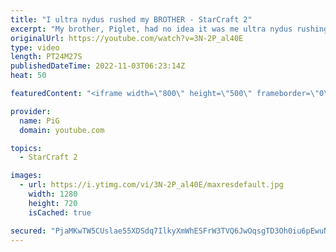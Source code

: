 ```yaml
---
title: "I ultra nydus rushed my BROTHER - StarCraft 2"
excerpt: "My brother, Piglet, had no idea it was me ultra nydus rushing him :D Turned into a pretty fun game in the end! -- 🐷 Main Channel: https://www.youtube.com/user/PiGstarcraft 🐷 Second Channel for Learning StarCraft 2: https://www.youtube.com/c/PiGRandom -- 🐷 Watch live at https://www.twitch.tv/x5_pig"
originalUrl: https://youtube.com/watch?v=3N-2P_al40E
type: video
length: PT24M27S
publishedDateTime: 2022-11-03T06:23:14Z
heat: 50

featuredContent: "<iframe width=\"800\" height=\"500\" frameborder=\"0\" src=\"https://www.youtube.com/embed/3N-2P_al40E\" allow=\"accelerometer; autoplay; encrypted-media; gyroscope; picture-in-picture\" allowfullscreen></iframe>"

provider:
  name: PiG
  domain: youtube.com

topics:
  - StarCraft 2

images:
  - url: https://i.ytimg.com/vi/3N-2P_al40E/maxresdefault.jpg
    width: 1280
    height: 720
    isCached: true

secured: "PjaMKwTW5CUslae55XDSdq7IlkyXmWhESFrW3TVQ6JwOqsgTD3Oh0iu6pEwuNs6lraIO4C9WiJAjNaGv611PRE8uF7RmyKNyC5mngtC4pNY3cb/qkwwvcQGsnSvHEPDwsACAvU4iQ92nWFf4zcj6Etw51KNbURpTV+mFZw1e024dtKZZsERI7yENfBiCEuXcXs26vlgWGbaiCvaMfEznGljxudiF7H4WVvBj+pHe3us80irUZ/QAGV4CzkU8eCDyDVup9Lh33I/nCzolilqsikAdwAZtPb3jMXLPa3PqZLQrNC6PRMYnUXz6lFPeP1BSMg/e41bZsgV7ukUWQ354/hYWW6FUwJyPrKoIUfgPImNtlwtyyGj3ZC3Bg2J2se8uCqhiDMA4+JBkJu8TRXmNx+NAHwJ999E7u46hIF7tvqE=;TR4fSHzh7kexV9DKuI8cFA=="
---
```


